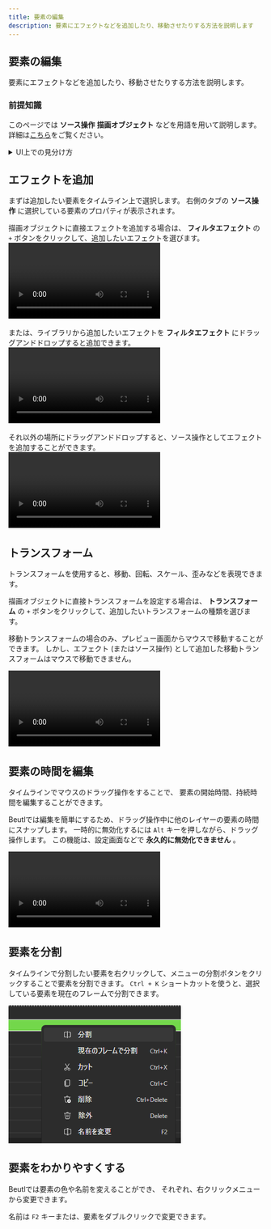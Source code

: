 ```yaml
---
title: 要素の編集
description: 要素にエフェクトなどを追加したり、移動させたりする方法を説明します
---
```


## 要素の編集
要素にエフェクトなどを追加したり、移動させたりする方法を説明します。

### 前提知識

このページでは __ソース操作__ __描画オブジェクト__ などを用語を用いて説明します。
詳細は[こちら](../advanced/1.rendering-process.md)をご覧ください。
<details>
<summary>
UI上での見分け方
</summary>
<img alt="UI上での見分け方" src="_images/5.edit-element/ui.webp"></img>
</details>


## エフェクトを追加
まずは追加したい要素をタイムライン上で選択します。
右側のタブの __ソース操作__ に選択している要素のプロパティが表示されます。

描画オブジェクトに直接エフェクトを追加する場合は、
__フィルタエフェクト__ の `+` ボタンをクリックして、追加したいエフェクトを選びます。  
![](_images/5.edit-element/add-effect-in-property-editor.mp4)

または、ライブラリから追加したいエフェクトを __フィルタエフェクト__ にドラッグアンドドロップすると追加できます。  
![](_images/5.edit-element/add-effect-via-library.mp4)

それ以外の場所にドラッグアンドドロップすると、ソース操作としてエフェクトを追加することができます。  
![](_images/5.edit-element/add-effect-as-source-operator.mp4)

## トランスフォーム
トランスフォームを使用すると、移動、回転、スケール、歪みなどを表現できます。

描画オブジェクトに直接トランスフォームを設定する場合は、
__トランスフォーム__ の `+` ボタンをクリックして、追加したいトランスフォームの種類を選びます。

移動トランスフォームの場合のみ、プレビュー画面からマウスで移動することができます。
しかし、エフェクト (またはソース操作) として追加した移動トランスフォームはマウスで移動できません。

![](_images/5.edit-element/add-transform.mp4)

## 要素の時間を編集
タイムラインでマウスのドラッグ操作をすることで、
要素の開始時間、持続時間を編集することができます。

Beutlでは編集を簡単にするため、ドラッグ操作中に他のレイヤーの要素の時間にスナップします。
一時的に無効化するには `Alt` キーを押しながら、ドラッグ操作します。
この機能は、設定画面などで __永久的に無効化できません__ 。

![](_images/5.edit-element/move-element.mp4)

## 要素を分割
タイムラインで分割したい要素を右クリックして、メニューの分割ボタンをクリックすることで要素を分割できます。
`Ctrl + K` ショートカットを使うと、選択している要素を現在のフレームで分割できます。

![要素を分割](_images/5.edit-element/split-element.webp)

## 要素をわかりやすくする
Beutlでは要素の色や名前を変えることができ、
それぞれ、右クリックメニューから変更できます。

名前は `F2` キーまたは、要素をダブルクリックで変更できます。